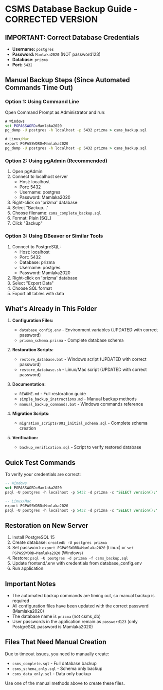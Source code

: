 # CSMS Database Backup Guide - CORRECTED VERSION

## IMPORTANT: Correct Database Credentials
- **Username:** `postgres`
- **Password:** `Mamlaka2020` (NOT password123)
- **Database:** `prizma`
- **Port:** `5432`

## Manual Backup Steps (Since Automated Commands Time Out)

### Option 1: Using Command Line

Open Command Prompt as Administrator and run:

```cmd
# Windows
set PGPASSWORD=Mamlaka2020
pg_dump -U postgres -h localhost -p 5432 prizma > csms_backup.sql

# Linux/Mac
export PGPASSWORD=Mamlaka2020
pg_dump -U postgres -h localhost -p 5432 prizma > csms_backup.sql
```

### Option 2: Using pgAdmin (Recommended)

1. Open pgAdmin
2. Connect to localhost server
   - Host: localhost
   - Port: 5432
   - Username: postgres
   - Password: Mamlaka2020
3. Right-click on 'prizma' database
4. Select "Backup..."
5. Choose filename: `csms_complete_backup.sql`
6. Format: Plain (SQL)
7. Click "Backup"

### Option 3: Using DBeaver or Similar Tools

1. Connect to PostgreSQL:
   - Host: localhost
   - Port: 5432
   - Database: prizma
   - Username: postgres
   - Password: Mamlaka2020
2. Right-click on 'prizma' database
3. Select "Export Data"
4. Choose SQL format
5. Export all tables with data

## What's Already in This Folder

1. **Configuration Files:**
   - `database_config.env` - Environment variables (UPDATED with correct password)
   - `prisma_schema.prisma` - Complete database schema

2. **Restoration Scripts:**
   - `restore_database.bat` - Windows script (UPDATED with correct password)
   - `restore_database.sh` - Linux/Mac script (UPDATED with correct password)

3. **Documentation:**
   - `README.md` - Full restoration guide
   - `simple_backup_instructions.md` - Manual backup methods
   - `manual_backup_commands.bat` - Windows commands reference

4. **Migration Scripts:**
   - `migration_scripts/001_initial_schema.sql` - Complete schema creation

5. **Verification:**
   - `backup_verification.sql` - Script to verify restored database

## Quick Test Commands

To verify your credentials are correct:

```sql
-- Windows
set PGPASSWORD=Mamlaka2020
psql -U postgres -h localhost -p 5432 -d prizma -c "SELECT version();"

-- Linux/Mac  
export PGPASSWORD=Mamlaka2020
psql -U postgres -h localhost -p 5432 -d prizma -c "SELECT version();"
```

## Restoration on New Server

1. Install PostgreSQL 15
2. Create database: `createdb -U postgres prizma`
3. Set password: `export PGPASSWORD=Mamlaka2020` (Linux) or `set PGPASSWORD=Mamlaka2020` (Windows)
4. Restore: `psql -U postgres -d prizma -f csms_backup.sql`
5. Update frontend/.env with credentials from database_config.env
6. Run application

## Important Notes

- The automated backup commands are timing out, so manual backup is required
- All configuration files have been updated with the correct password (Mamlaka2020)
- The database name is `prizma` (not csms_db)
- User passwords in the application remain as `password123` (only PostgreSQL password is Mamlaka2020)

## Files That Need Manual Creation

Due to timeout issues, you need to manually create:
- `csms_complete.sql` - Full database backup
- `csms_schema_only.sql` - Schema only backup  
- `csms_data_only.sql` - Data only backup

Use one of the manual methods above to create these files.